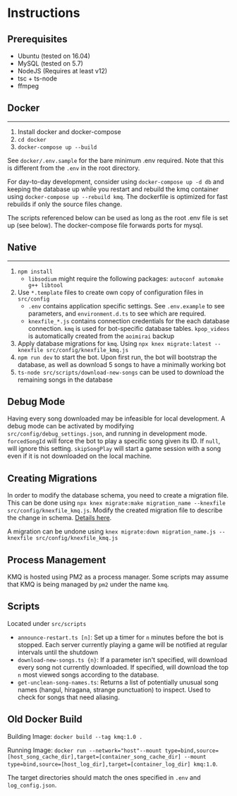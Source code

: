 # Instructions
## Prerequisites
- Ubuntu (tested on 16.04)
- MySQL (tested on 5.7)
- NodeJS (Requires at least v12)
- tsc + ts-node
- ffmpeg

## Docker
------------
1. Install docker and docker-compose
2. `cd docker`
3. `docker-compose up --build`

See `docker/.env.sample` for the bare minimum .env required. Note that this
is different from the `.env` in the root directory.

For day-to-day development, consider using `docker-compose up -d db` and
keeping the database up while you restart and rebuild the kmq container using
`docker-compose up --rebuild kmq`. The dockerfile is optimized for fast
rebuilds if only the source files change.

The scripts referenced below can be used as long as the root .env file is set
up (see below). The docker-compose file forwards ports for mysql.

## Native
------------
1. `npm install`
    - `libsodium` might require the following packages: `autoconf automake g++ libtool`
2. Use `*.template` files to create own copy of configuration files in `src/config`
    - `.env` contains application specific settings. See `.env.example` to see parameters, and `environment.d.ts` to see which are required. 
    - `knexfile_*.js` contains connection credentials for the each database connection. `kmq` is used for bot-specific database tables. `kpop_videos` is automatically created from the `aoimirai` backup
3. Apply database migrations for `kmq`. Using `npx knex migrate:latest --knexfile src/config/knexfile_kmq.js`
4. `npm run dev` to start the bot. Upon first run, the bot will bootstrap the database, as well as download 5 songs to have a minimally working bot
5. `ts-node src/scripts/download-new-songs` can be used to download the remaining songs in the database

## Debug Mode
Having every song downloaded may be infeasible for local development. A debug mode can be activated by modifying `src/config/debug_settings.json`, and running in development mode. `forcedSongId` will force the bot to play a specific song given its ID. If `null`, will ignore this setting. `skipSongPlay` will start a game session with a song even if it is not downloaded on the local machine. 

## Creating Migrations
In order to modify the database schema, you need to create a migration file. This can be done using `npx knex migrate:make migration_name --knexfile src/config/knexfile_kmq.js`. Modify the created migration file to describe the change in schema. [Details here](http://knexjs.org/#Migrations).

A migration can be undone using `knex migrate:down migration_name.js --knexfile src/config/knexfile_kmq.js`

## Process Management
KMQ is hosted using PM2 as a process manager. Some scripts may assume that KMQ is being managed by `pm2` under the name `kmq`. 

## Scripts
Located under `src/scripts`  
- `announce-restart.ts [n]`: Set up a timer for `n` minutes before the bot is stopped. Each server currently playing a game will be notified at regular intervals until the shutdown  
- `download-new-songs.ts {n}`: If a parameter isn't specified, will download every song not currently downloaded. If specified, will download the top `n` most viewed songs according to the database.  
- `get-unclean-song-names.ts`: Returns a list of potentially unusual song names (hangul, hiragana, strange punctuation) to inspect. Used to check for songs that need aliasing.  

## Old Docker Build
Building Image: `docker build --tag kmq:1.0 .`  

Running Image: `docker run --network="host"--mount type=bind,source=[host_song_cache_dir],target=[container_song_cache_dir] --mount type=bind,source=[host_log_dir],target=[container_log_dir] kmq:1.0`.

The target directories should match the ones specified in `.env` and `log_config.json`. 
